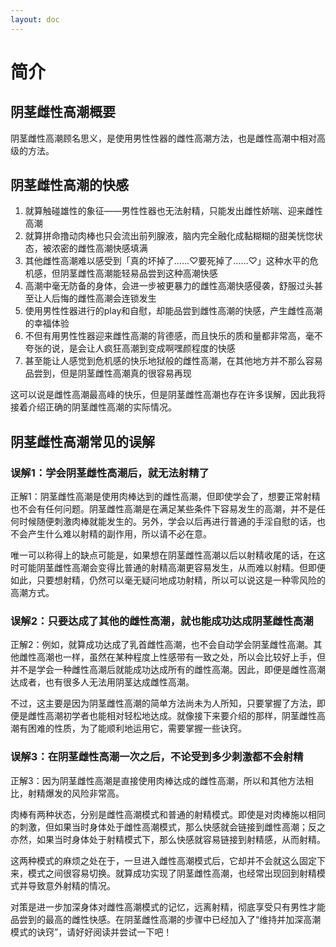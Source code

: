 ```yaml
---
layout: doc
---
```

# 简介

## 阴茎雌性高潮概要[​](#阴茎雌性高潮概要 "阴茎雌性高潮概要的直接链接")

阴茎雌性高潮顾名思义，是使用男性性器的雌性高潮方法，也是雌性高潮中相对高级的方法。

## 阴茎雌性高潮的快感[​](#阴茎雌性高潮的快感 "阴茎雌性高潮的快感的直接链接")

1.  就算触碰雄性的象征——男性性器也无法射精，只能发出雌性娇喘、迎来雌性高潮
2.  就算拼命撸动肉棒也只会流出前列腺液，脑内完全融化成黏糊糊的甜美恍惚状态，被浓密的雌性高潮快感填满
3.  其他雌性高潮难以感受到「真的坏掉了......♡要死掉了......♡」这种水平的危机感，但阴茎雌性高潮能轻易品尝到这种高潮快感
4.  高潮中毫无防备的身体，会进一步被更暴力的雌性高潮快感侵袭，舒服过头甚至让人后悔的雌性高潮会连锁发生
5.  使用男性性器进行的play和自慰，却能品尝到雌性高潮的快感，产生雌性高潮的幸福体验
6.  不但有用男性性器迎来雌性高潮的背德感，而且快乐的质和量都非常高，毫不夸张的说，是会让人疯狂高潮到变成啊嘿颜程度的快感
7.  甚至能让人感觉到危机感的快乐地狱般的雌性高潮，在其他地方并不那么容易品尝到，但是阴茎雌性高潮真的很容易再现

这可以说是雌性高潮最高峰的快乐，但是阴茎雌性高潮也存在许多误解，因此我将接着介绍正确的阴茎雌性高潮的实际情况。

## 阴茎雌性高潮常见的误解[​](#阴茎雌性高潮常见的误解 "阴茎雌性高潮常见的误解的直接链接")

### 误解1：学会阴茎雌性高潮后，就无法射精了[​](#误解1学会阴茎雌性高潮后就无法射精了 "误解1：学会阴茎雌性高潮后，就无法射精了的直接链接")

正解1：阴茎雌性高潮是使用肉棒达到的雌性高潮，但即使学会了，想要正常射精也不会有任何问题。阴茎雌性高潮是在满足某些条件下容易发生的高潮，并不是任何时候随便刺激肉棒就能发生的。另外，学会以后再进行普通的手淫自慰的话，也不会产生什么难以射精的副作用，所以请不必在意。

唯一可以称得上的缺点可能是，如果想在阴茎雌性高潮以后以射精收尾的话，在这时可能阴茎雌性高潮会变得比普通的射精高潮更容易发生，从而难以射精。但即便如此，只要想射精，仍然可以毫无疑问地成功射精，所以可以说这是一种零风险的高潮方式。

### 误解2：只要达成了其他的雌性高潮，就也能成功达成阴茎雌性高潮[​](#误解2只要达成了其他的雌性高潮就也能成功达成阴茎雌性高潮 "误解2：只要达成了其他的雌性高潮，就也能成功达成阴茎雌性高潮的直接链接")

正解2：例如，就算成功达成了乳首雌性高潮，也不会自动学会阴茎雌性高潮。其他雌性高潮也一样，虽然在某种程度上性感带有一致之处，所以会比较好上手，但并不是学会一种雌性高潮后就能成功达成所有的雌性高潮。因此，即便是雌性高潮达成者，也有很多人无法用阴茎达成雌性高潮。

不过，这主要是因为阴茎雌性高潮的简单方法尚未为人所知，只要掌握了方法，即便是雌性高潮初学者也能相对轻松地达成。就像接下来要介绍的那样，阴茎雌性高潮有困难的性质，为了能顺利地运用它，需要掌握一些诀窍。

### 误解3：在阴茎雌性高潮一次之后，不论受到多少刺激都不会射精[​](#误解3在阴茎雌性高潮一次之后不论受到多少刺激都不会射精 "误解3：在阴茎雌性高潮一次之后，不论受到多少刺激都不会射精的直接链接")

正解3：因为阴茎雌性高潮是直接使用肉棒达成的雌性高潮，所以和其他方法相比，射精爆发的风险非常高。

肉棒有两种状态，分别是雌性高潮模式和普通的射精模式。即使是对肉棒施以相同的刺激，但如果当时身体处于雌性高潮模式，那么快感就会链接到雌性高潮；反之亦然，如果当时身体处于射精模式下，那么快感就容易链接到射精感，从而射精。

这两种模式的麻烦之处在于，一旦进入雌性高潮模式后，它却并不会就这么固定下来，模式之间很容易切换。就算成功实现了阴茎雌性高潮，也经常出现回到射精模式并导致意外射精的情况。

对策是进一步加深身体对雌性高潮模式的记忆，远离射精，彻底享受只有男性才能品尝到的最高的雌性快感。在阴茎雌性高潮的步骤中已经加入了“维持并加深高潮模式的诀窍”，请好好阅读并尝试一下吧！